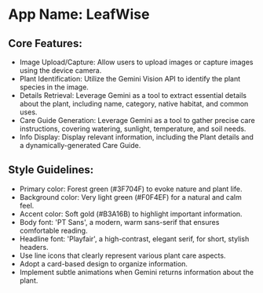 # **App Name**: LeafWise

## Core Features:

- Image Upload/Capture: Allow users to upload images or capture images using the device camera.
- Plant Identification: Utilize the Gemini Vision API to identify the plant species in the image.
- Details Retrieval: Leverage Gemini as a tool to extract essential details about the plant, including name, category, native habitat, and common uses.
- Care Guide Generation: Leverage Gemini as a tool to gather precise care instructions, covering watering, sunlight, temperature, and soil needs.
- Info Display: Display relevant information, including the Plant details and a dynamically-generated Care Guide.

## Style Guidelines:

- Primary color: Forest green (#3F704F) to evoke nature and plant life.
- Background color: Very light green (#F0F4EF) for a natural and calm feel.
- Accent color: Soft gold (#B3A16B) to highlight important information.
- Body font: 'PT Sans', a modern, warm sans-serif that ensures comfortable reading.
- Headline font: 'Playfair', a high-contrast, elegant serif, for short, stylish headers.
- Use line icons that clearly represent various plant care aspects.
- Adopt a card-based design to organize information.
- Implement subtle animations when Gemini returns information about the plant.
